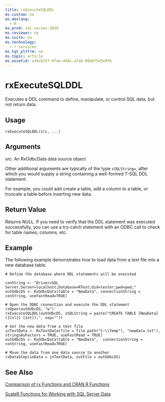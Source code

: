```yaml
---
title: rxExecuteSQLDDL
ms.custom: na
ms.devlang: 
  - R
ms.prod: sql-server-2016
ms.reviewer: na
ms.suite: na
ms.technology: 
  - r-services
ms.tgt_pltfrm: na
ms.topic: article
ms.assetid: a34cb257-9fae-448c-a7ab-08a075a5e9fb
---
```

# rxExecuteSQLDDL
Executes a DDL command to define, manipulate, or control SQL data, but not return data.

## Usage

`rxExecuteSQLDDL(src, ...)`

## Arguments

_src_: An RxOdbcData data source object 

Other additional arguments are typically of the type `sSQLString=`, after which you would supply a  string containing a well-formed T-SQL DDL statement. 

For example, you could add create a table, add a column to a table, or truncate a table before inserting new data.

## Return Value
Returns NULL. 
If you need to verify that the DDL statement was executed successfully, you can use a try-catch statement with an ODBC call to check for table names, columns, etc.

## Example
The following example demonstrates how to load data from a text file into a new database table. 

~~~~
# Define the database where DDL statements will be executed
     
conString <- "Driver=SQL Server;Server=localhost;Database=RTest;Uid=tester;pwd=pwd;"
outOdbcDS <- RxOdbcData(table = "NewData", connectionString = conString, useFastRead=TRUE)         

# Open the ODBC connection and execute the DDL statement
rxOpen(outOdbcDS, "w")                       
rxExecuteSQLDDL(outOdbcDS, sSQLString = paste("CREATE TABLE [NewData]([Col1] [int]);", sep=""))

# Get the new data from a text file
inTextData <- RxTextData(file = file.path("C:\\Temp"), "newdata.txt"), stringsAsFactors = TRUE, useFastRead = TRUE)
outOdbcDS <- RxOdbcData(table = "NewData",  connectionString = conString, useFastRead=TRUE) 

# Move the data from one data source to another
rxDataStep(inData = inTextData, outFile = outOdbcDS)   

~~~~

## See Also
[Comparison of rx Functions and CRAN R Functions](../../Topics/TopicNameNotContainA/Summary-of-rx-Functions.md)

[ScaleR Functions for Working with SQL Server Data](../../Topics/TopicNameNotContainA/ScaleR-Functions-for-Working-with-SQL-Server-Data.md)